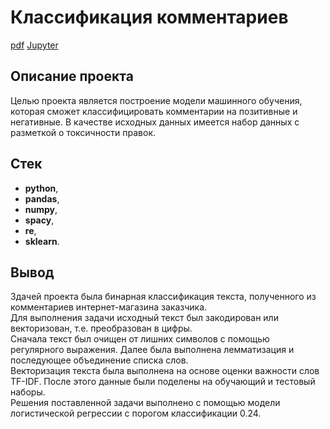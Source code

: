 # Классификация комментариев
[pdf](https://cloud.mail.ru/public/HJwa/5Hc2YsJzD) [Jupyter](https://github.com/IldarGatinKzn/Educational/blob/main/Text%20classification/text_classification.ipynb)

## Описание проекта

Целью проекта является построение модели машинного обучения, которая сможет классифицировать комментарии на позитивные и негативные. В качестве исходных данных имеется набор данных с разметкой о токсичности правок.

## Стек
* **python**,
* **pandas**,
* **numpy**,
* **spacy**,
* **re**,
* **sklearn**.

## Вывод

Здачей проекта была бинарная классификация текста, полученного из комментариев интернет-магазина заказчика.
<br>Для выполнения задачи исходный текст был закодирован или векторизован, т.е. преобразован в цифры.
<br>Сначала текст был очищен от лишних символов с помощью регулярного выражения. Далее была выполнена лемматизация и последующее объединение списка слов.
<br>Векторизация текста была выполнена на основе оценки важности слов TF-IDF. После этого данные были поделены на обучающий и тестовый наборы.
<br>Решения поставленной задачи выполнено с помощью модели логистической регрессии с порогом классификации 0.24.
